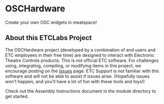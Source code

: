# OSCHardware
Create your own OSC widgets in meatspace!

## About this ETCLabs Project
The OSCHardware project (developed by a combination of end users and ETC employees in their free time) are designed to interact with Electronic Theatre Controls products. This is not official ETC software. For challenges using, integrating, compiling, or modifying items in this project, we encourage posting on the [Issues](https://github.com/ElectronicTheatreControlsLabs/OSCHardware/issues) page. ETC Support is not familiar with this software and will not be able to assist if issues arise. (Hopefully issues won't happen, and you'll have a lot of fun with these tools and toys!)

Check out the Assembly Instructions document in the module directory to get started.
